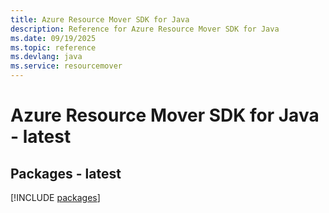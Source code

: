 ```yaml
---
title: Azure Resource Mover SDK for Java
description: Reference for Azure Resource Mover SDK for Java
ms.date: 09/19/2025
ms.topic: reference
ms.devlang: java
ms.service: resourcemover
---
```

# Azure Resource Mover SDK for Java - latest
## Packages - latest
[!INCLUDE [packages](resource-mover-index.md)]